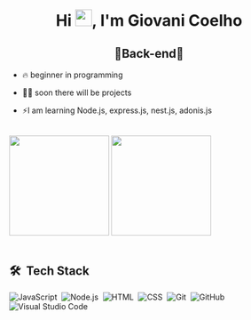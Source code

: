 <h1 align="center">Hi <img src="https://raw.githubusercontent.com/kaueMarques/kaueMarques/master/hi.gif" width="30px">, I'm Giovani Coelho</h1>

<h2 align="center">🥕Back-end🥕</h2>

-   🔥 beginner in programming

-   👨‍💻 soon there will be projects

-   ⚡I am learning Node.js, express.js, nest.js, adonis.js
<br>
<div>
    <img height="180em" src="https://github-readme-stats.vercel.app/api?username=GiovaniCoelho&theme=radical&show_icons=true" />
    <img height="180em" src="https://github-readme-stats.vercel.app/api/top-langs/?username=GiovaniCoelho&layout=compact&langs_count=8&theme=radical" />
</div>
<br>

## 🛠 &nbsp;Tech Stack

![JavaScript](https://img.shields.io/badge/-JavaScript-05122A?style=flat&logo=javascript)&nbsp;
![Node.js](https://img.shields.io/badge/-Node.js-05122A?style=flat&logo=node.js)&nbsp;
![HTML](https://img.shields.io/badge/-HTML-05122A?style=flat&logo=HTML5)&nbsp;
![CSS](https://img.shields.io/badge/-CSS-05122A?style=flat&logo=CSS3&logoColor=1572B6)&nbsp;
![Git](https://img.shields.io/badge/-Git-05122A?style=flat&logo=git)&nbsp;
![GitHub](https://img.shields.io/badge/-GitHub-05122A?style=flat&logo=github)&nbsp;
![Visual Studio Code](https://img.shields.io/badge/-Visual%20Studio%20Code-05122A?style=flat&logo=visual-studio-code&logoColor=007ACC)&nbsp;
<br><br>
